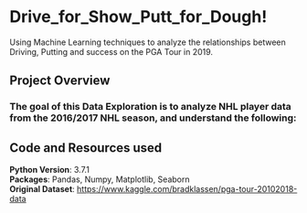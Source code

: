 # Drive_for_Show_Putt_for_Dough!
Using Machine Learning techniques to analyze the relationships between Driving, Putting and success on the PGA Tour in 2019.

## Project Overview
### The goal of this Data Exploration is to analyze NHL player data from the 2016/2017 NHL season, and understand the following:
 
 ## Code and Resources used
 **Python Version**: 3.7.1
<br>
**Packages**: Pandas, Numpy, Matplotlib, Seaborn
 <br>
 **Original Dataset**: https://www.kaggle.com/bradklassen/pga-tour-20102018-data
